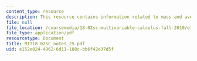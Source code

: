 ```yaml
---
content_type: resource
description: This resource contains information related to mass and average value.
file: null
file_location: /coursemedia/18-02sc-multivariable-calculus-fall-2010/e152e02449626d11188cbb6f42e37d5f_MIT18_02SC_notes_25.pdf
file_type: application/pdf
resourcetype: Document
title: MIT18_02SC_notes_25.pdf
uid: e152e024-4962-6d11-188c-bb6f42e37d5f
---
```

